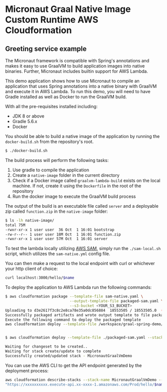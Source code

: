 # Micronaut Graal Native Image Custom Runtime AWS Cloudformation 
## Greeting service example  

The Micronaut framework is compatible with Spring's annotations and makes it easy to use GraalVM to build application images into native binaries. Further, Micronaut includes builtin support for AWS Lambda.

This demo application shows how to use Micronaut to compile an application that uses Spring annotations into a native binary with GraalVM and execute it in AWS Lambda. To run this demo, you will need to have Gradle installed as well as Docker to run the GraalVM build.

With all the pre-requisites installed including:

* JDK 8 or above
* Gradle 5.6.x
* Docker
 
You should be able to build a native image of the application by running the `docker-build.sh` from the repository's root.

```bash
$ ./docker-build.sh
```

The build process will perform the following tasks:
1. Use gradle to compile the application
2. Create a `native-image` folder in the current directory
3. Check if a Docker image called `graalvm-lambda-build` exists on the local machine. If not, create it using the `Dockerfile` in the root of the repository
4. Run the docker image to execute the GraalVM build process

The output of the build is an executable file called `server` and a deployable zip called `function.zip` in the `native-image` folder:

```bash
$ ls -lh native-image/
total 75M
-rwxr-xr-x 1 user user  36 Oct  1 16:01 bootstrap
-rw-r--r-- 1 user user 18M Oct  1 16:01 function.zip
-rwxr-xr-x 1 user user 57M Oct  1 16:01 server
```

To test the lambda locally utilizing [AWS SAM](https://aws.amazon.com/serverless/sam/), simply run the `./sam-local.sh` script, which utilizes the `sam-native.yml` config file.

You can then make a request to the local endpoint with curl or whichever your http client of choice:
```bash
curl localhost:3000/hello/$name
```

To deploy the application to AWS Lambda run the following commands:

```bash
$ aws cloudformation package --template-file sam-native.yaml \
                             --output-template-file packaged-sam.yaml \
                             --s3-bucket <YOUR_S3_BUCKET>
Uploading to d3e2617f3c8c2e8ca78e35a0dc856884  18553505 / 18553505.0  (100.00%)
Successfully packaged artifacts and wrote output template to file packaged-sam.yaml.
Execute the following command to deploy the packaged template
aws cloudformation deploy --template-file /workspace/graal-spring-demo/packaged-sam.yaml --stack-name <YOUR STACK NAME>


$ aws cloudformation deploy --template-file ./packaged-sam.yaml --stack-name MicronautGraalVmDemo --capabilities CAPABILITY_IAM

Waiting for changeset to be created..
Waiting for stack create/update to complete
Successfully created/updated stack - MicronautGraalVmDemo
```

You can use the AWS CLI to get the API endpoint generated by the deployment process:

```bash
aws cloudformation describe-stacks --stack-name MicronautGraalVmDemo --query "Stacks[0].Outputs[0].OutputValue"
"https://xxxxxxxxxx.execute-api.xx-xxxx-1.amazonaws.com/Prod/hello/$name"
```
